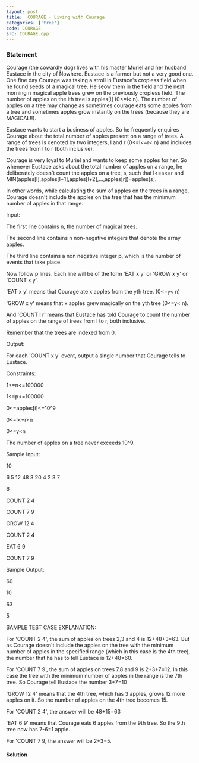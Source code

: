 ```yaml
---
layout: post
title:  COURAGE - Living with Courage
categories: ['tree']
code: COURAGE
src: COURAGE.cpp
---
```


### **Statement**

Courage (the cowardly dog) lives with his master Muriel and her husband
Eustace in the city of Nowhere. Eustace is a farmer but not a very good one.
One fine day Courage was taking a stroll in Eustace's cropless field when he
found seeds of a magical tree. He seow them in the field and the next morning
n magical apple trees grew on the previously cropless field. The number of
apples on the ith tree is apples[i] (0<=i< n). The number of apples on a tree
may change as sometimes courage eats some apples from a tree and sometimes
apples grow instantly on the trees (because they are MAGICAL!!).

Eustace wants to start a business of apples. So he frequently enquires Courage
about the total number of apples present on a range of trees. A range of trees
is denoted by two integers, l and r (0<=l<=r< n) and includes the trees from l
to r (both inclusive).

Courage is very loyal to Muriel and wants to keep some apples for her. So
whenever Eustace asks about the total number of apples on a range, he
deliberately doesn't count the apples on a tree, s, such that l<=s<=r and
MIN(apples[l],apples[l+1],apples[l+2],...,apples[r])=apples[s].

In other words, while calculating the sum of apples on the trees in a range,
Courage doesn't include the apples on the tree that has the minimum number of
apples in that range.

Input:

The first line contains n, the number of magical trees.

The second line contains n non-negative integers that denote the array apples.

The third line contains a non negative integer p, which is the number of
events that take place.

Now follow p lines. Each line will be of the form 'EAT x y' or 'GROW x y' or
'COUNT x y'.

'EAT x y' means that Courage ate x apples from the yth tree. (0<=y< n)

'GROW x y' means that x apples grew magically on the yth tree (0<=y< n).

And 'COUNT l r' means that Eustace has told Courage to count the number of
apples on the range of trees from l to r, both inclusive.

Remember that the trees are indexed from 0.

Output:

For each 'COUNT x y' event, output a single number that Courage tells to
Eustace.

Constraints:

1<=n<=100000

1<=p<=100000

0<=apples[i]<=10^9

0<=l<=r<n

0<=y<n

The number of apples on a tree never exceeds 10^9.

Sample Input:

10

6 5 12 48 3 20 4 2 3 7

6

COUNT 2 4

COUNT 7 9

GROW 12 4

COUNT 2 4

EAT 6 9

COUNT 7 9

Sample Output:

60

10

63

5

SAMPLE TEST CASE EXPLANATION:

For 'COUNT 2 4', the sum of apples on trees 2,3 and 4 is 12+48+3=63. But as
Courage doesn't include the apples on the tree with the minimum number of
apples in the specified range (which in this case is the 4th tree), the number
that he has to tell Eustace is 12+48=60.

For 'COUNT 7 9', the sum of apples on trees 7,8 and 9 is 2+3+7=12. In this
case the tree with the minimum number of apples in the range is the 7th tree.
So Courage tell Eustace the number 3+7=10

'GROW 12 4' means that the 4th tree, which has 3 apples, grows 12 more apples
on it. So the number of apples on the 4th tree becomes 15.

For 'COUNT 2 4', the answer will be 48+15=63

'EAT 6 9' means that Courage eats 6 apples from the 9th tree. So the 9th tree
now has 7-6=1 apple.

For 'COUNT 7 9, the answer will be 2+3=5.



#### **Solution**



